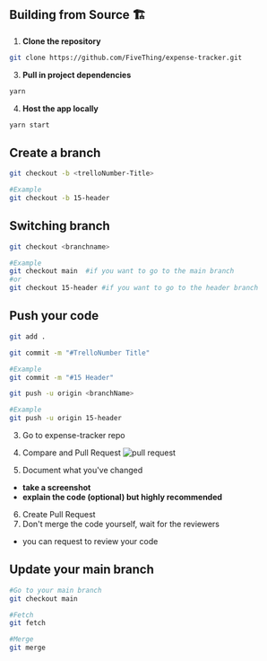 ## Building from Source 🏗️

1. **Clone the repository**

```bash
git clone https://github.com/FiveThing/expense-tracker.git
```

3. **Pull in project dependencies**

```bash
yarn
```

4. **Host the app locally**

```bash
yarn start
```

## Create a branch
```bash
git checkout -b <trelloNumber-Title>

#Example 
git checkout -b 15-header
```

## Switching branch
```bash
git checkout <branchname>

#Example
git checkout main  #if you want to go to the main branch
#or
git checkout 15-header #if you want to go to the header branch
```

## Push your code 
```bash
git add .
```
```bash
git commit -m "#TrelloNumber Title"

#Example 
git commit -m "#15 Header"
```
```bash
git push -u origin <branchName>

#Example
git push -u origin 15-header
```

3. Go to expense-tracker repo

4. Compare and Pull Request
![pull request](https://hisham.hm/img/posts/github-comparepr.png)

5. Document what you've changed
- **take a screenshot**
- **explain the code (optional) but highly recommended**

6. Create Pull Request
7. Don't merge the code yourself, wait for the reviewers
- you can request to review your code

## Update your main branch
```bash
#Go to your main branch
git checkout main

#Fetch
git fetch

#Merge
git merge
```







